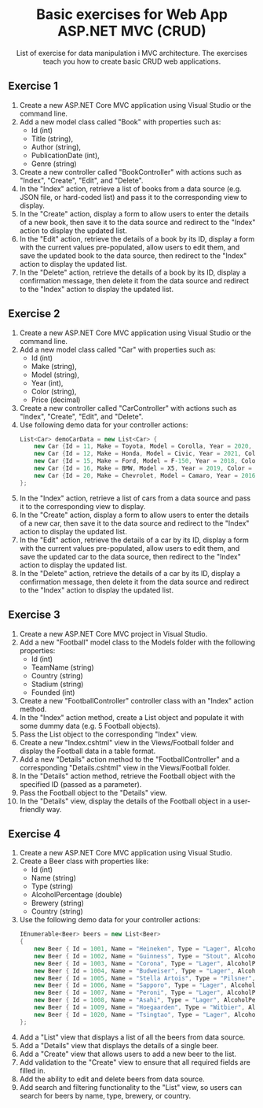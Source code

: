 <div align="center">

<!-- title -->

# Basic exercises for Web App ASP.NET MVC (CRUD)

<!-- description -->

List of exercise for data manipulation i MVC architecture. The exercises teach you how to create basic CRUD web applications.

</div>

## Exercise 1

1. Create a new ASP.NET Core MVC application using Visual Studio or the command line.
2. Add a new model class called "Book" with properties such as:
	* Id (int)
	* Title (string),
	* Author (string),
	* PublicationDate (int),
	* Genre (string)
3. Create a new controller called "BookController" with actions such as "Index", "Create", "Edit", and "Delete".
4. In the "Index" action, retrieve a list of books from a data source (e.g. JSON file, or hard-coded list) and pass it to the corresponding view to display.
5. In the "Create" action, display a form to allow users to enter the details of a new book, then save it to the data source and redirect to the "Index" action to display the updated list.
6. In the "Edit" action, retrieve the details of a book by its ID, display a form with the current values pre-populated, allow users to edit them, and save the updated book to the data source, then redirect to the "Index" action to display the updated list.
7. In the "Delete" action, retrieve the details of a book by its ID, display a confirmation message, then delete it from the data source and redirect to the "Index" action to display the updated list.


## Exercise 2

1. Create a new ASP.NET Core MVC application using Visual Studio or the command line.
2. Add a new model class called "Car" with properties such as:
	* Id (int)
    * Make (string),
    * Model (string),
    * Year (int),
    * Color (string),
    * Price (decimal)
3. Create a new controller called "CarController" with actions such as "Index", "Create", "Edit", and "Delete".
4. Use following demo data for your controller actions:
	```csharp
	List<Car> demoCarData = new List<Car> {
		new Car {Id = 11, Make = Toyota, Model = Corolla, Year = 2020, Color = Gray, Price = 25000},
		new Car {Id = 12, Make = Honda, Model = Civic, Year = 2021, Color = Red, Price = 28000},
		new Car {Id = 15, Make = Ford, Model = F-150, Year = 2018, Color = Blue, Price = 35000},
		new Car {Id = 16, Make = BMW, Model = X5, Year = 2019, Color = Black, Price = 50000},
		new Car {Id = 20, Make = Chevrolet, Model = Camaro, Year = 2016, Color = Yellow, Price = 42000}
	};
	```
5. In the "Index" action, retrieve a list of cars from a data source and pass it to the corresponding view to display.
6. In the "Create" action, display a form to allow users to enter the details of a new car, then save it to the data source and redirect to the "Index" action to display the updated list.
7. In the "Edit" action, retrieve the details of a car by its ID, display a form with the current values pre-populated, allow users to edit them, and save the updated car to the data source, then redirect to the "Index" action to display the updated list.
8. In the "Delete" action, retrieve the details of a car by its ID, display a confirmation message, then delete it from the data source and redirect to the "Index" action to display the updated list.


## Exercise 3

1. Create a new ASP.NET Core MVC project in Visual Studio.
2. Add a new "Football" model class to the Models folder with the following properties:
	* Id (int)
	* TeamName (string)
	* Country (string)
	* Stadium (string)
	* Founded (int)
3. Create a new "FootballController" controller class with an "Index" action method.
4. In the "Index" action method, create a List<Football> object and populate it with some dummy data (e.g. 5 Football objects).
5. Pass the List<Football> object to the corresponding "Index" view.
6. Create a new "Index.cshtml" view in the Views/Football folder and display the Football data in a table format.
7. Add a new "Details" action method to the "FootballController" and a corresponding "Details.cshtml" view in the Views/Football folder.
8. In the "Details" action method, retrieve the Football object with the specified ID (passed as a parameter).
9. Pass the Football object to the "Details" view.
10. In the "Details" view, display the details of the Football object in a user-friendly way.


## Exercise 4

1. Create a new ASP.NET Core MVC application using Visual Studio.
2. Create a Beer class with properties like:
	* Id (int)
	* Name (string)
	* Type (string)
	* AlcoholPercentage (double)
	* Brewery (string)
	* Country (string)
3. Use the following demo data for your controller actions:
	```csharp
	IEnumerable<Beer> beers = new List<Beer>
	{
		new Beer { Id = 1001, Name = "Heineken", Type = "Lager", AlcoholPercentage = 5, Brewery = "Heineken International", Country = "Netherlands" },
		new Beer { Id = 1002, Name = "Guinness", Type = "Stout", AlcoholPercentage = 4.2, Brewery = "Guinness & Co.", Country = "Ireland" },
		new Beer { Id = 1003, Name = "Corona", Type = "Lager", AlcoholPercentage = 4.5, Brewery = "Grupo Modelo", Country = "Mexico" },
		new Beer { Id = 1004, Name = "Budweiser", Type = "Lager", AlcoholPercentage = 5, Brewery = "Anheuser-Busch InBev", Country = "United States" },
		new Beer { Id = 1005, Name = "Stella Artois", Type = "Pilsner", AlcoholPercentage = 5, Brewery = "Anheuser-Busch InBev", Country = "Belgium" },
		new Beer { Id = 1006, Name = "Sapporo", Type = "Lager", AlcoholPercentage = 5, Brewery = "Sapporo Breweries Ltd.", Country = "Japan" },
		new Beer { Id = 1007, Name = "Peroni", Type = "Lager", AlcoholPercentage = 5.1, Brewery = "Peroni Brewery", Country = "Italy" },
		new Beer { Id = 1008, Name = "Asahi", Type = "Lager", AlcoholPercentage = 5, Brewery = "Asahi Breweries Ltd.", Country = "Japan" },
		new Beer { Id = 1009, Name = "Hoegaarden", Type = "Witbier", AlcoholPercentage = 4.9, Brewery = "InBev Belgium", Country = "Belgium" },
		new Beer { Id = 1020, Name = "Tsingtao", Type = "Lager", AlcoholPercentage = 4.7, Brewery = "Tsingtao Brewery Co. Ltd.", Country = "China" }
	};
	```
4. Add a "List" view that displays a list of all the beers from data source.
5. Add a "Details" view that displays the details of a single beer.
6. Add a "Create" view that allows users to add a new beer to the list.
7. Add validation to the "Create" view to ensure that all required fields are filled in.
8. Add the ability to edit and delete beers from data source.
9. Add search and filtering functionality to the "List" view, so users can search for beers by name, type, brewery, or country.